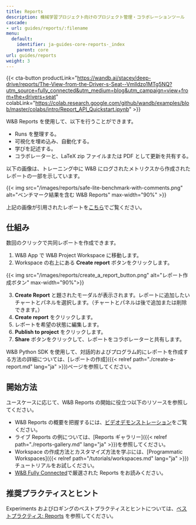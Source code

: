 ```yaml
---
title: Reports
description: 機械学習プロジェクト向けのプロジェクト管理・コラボレーションツール
cascade:
- url: guides/reports/:filename
menu:
  default:
    identifier: ja-guides-core-reports-_index
    parent: core
url: guides/reports
weight: 3
---
```


{{< cta-button productLink="https://wandb.ai/stacey/deep-drive/reports/The-View-from-the-Driver-s-Seat--Vmlldzo1MTg5NQ?utm_source=fully_connected&utm_medium=blog&utm_campaign=view+from+the+drivers+seat" colabLink="https://colab.research.google.com/github/wandb/examples/blob/master/colabs/intro/Report_API_Quickstart.ipynb" >}}

W&B Reports を使用して、以下を行うことができます。
- Runs を整理する。
- 可視化を埋め込み、自動化する。
- 学びを記述する。
- コラボレーターと、LaTeX zip ファイルまたは PDF として更新を共有する。

以下の画像は、トレーニング中に W&B にログされたメトリクスから作成されたレポートの一部を示しています。

{{< img src="/images/reports/safe-lite-benchmark-with-comments.png" alt="ベンチマーク結果を含む W&B Reports" max-width="90%" >}}

上記の画像が引用されたレポートを[こちら](https://wandb.ai/stacey/saferlife/reports/SafeLife-Benchmark-Experiments--Vmlldzo0NjE4MzM)でご覧ください。

## 仕組み
数回のクリックで共同レポートを作成できます。

1. W&B App で W&B Project Workspace に移動します。
2. Workspace の右上にある **Create report** ボタンをクリックします。

{{< img src="/images/reports/create_a_report_button.png" alt="レポート作成ボタン" max-width="90%">}}

3. **Create Report** と題されたモーダルが表示されます。レポートに追加したいチャートとパネルを選択します。（チャートとパネルは後で追加または削除できます。）
4. **Create report** をクリックします。
5. レポートを希望の状態に編集します。
6. **Publish to project** をクリックします。
7. **Share** ボタンをクリックして、レポートをコラボレーターと共有します。

W&B Python SDK を使用して、対話的およびプログラム的にレポートを作成する方法の詳細については、[レポートの作成]({{< relref path="./create-a-report.md" lang="ja" >}})ページを参照してください。

## 開始方法
ユースケースに応じて、W&B Reports の開始に役立つ以下のリソースを参照してください。

* W&B Reports の概要を把握するには、[ビデオデモンストレーション](https://www.youtube.com/watch?v=2xeJIv_K_eI)をご覧ください。
* ライブ Reports の例については、[Reports ギャラリー]({{< relref path="./reports-gallery.md" lang="ja" >}})を参照してください。
* Workspace の作成方法とカスタマイズ方法を学ぶには、[Programmatic Workspaces]({{< relref path="/tutorials/workspaces.md" lang="ja" >}}) チュートリアルをお試しください。
* [W&B Fully Connected](https://wandb.me/fc)で厳選された Reports をお読みください。

## 推奨プラクティスとヒント

Experiments およびロギングのベストプラクティスとヒントについては、[ベストプラクティス: Reports](https://wandb.ai/wandb/pytorch-lightning-e2e/reports/W-B-Best-Practices-Guide--VmlldzozNTU1ODY1#reports) を参照してください。